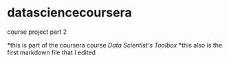 # datasciencecoursera
course project part 2

*this is part of the coursera course *Data Scientist's Toolbox*
*this also is the first markdown file that I edited
